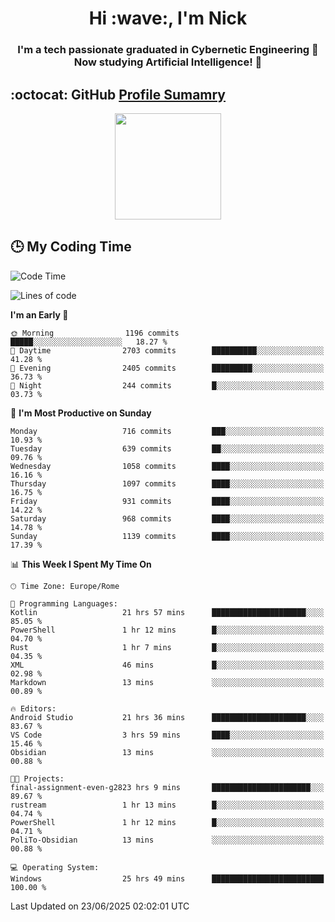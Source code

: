 <h1 align="center">Hi :wave:, I'm Nick</h1>

<h3 align="center">I'm a tech passionate graduated in Cybernetic Engineering 🤖<br>
Now studying Artificial Intelligence! 🧠</h3>


## :octocat: GitHub <a href="https://github.com/vn7n24fzkq/github-profile-summary-cards">Profile Sumamry</a>

<p align="center">
   <img style="height:170px;display:inline-block"  src="http://github-profile-summary-cards.vercel.app/api/cards/profile-details?username=CodeClimberNT&theme=github_dark" />
<!--    <img style="height:170px;display:inline-block"  src="http://github-profile-summary-cards.vercel.app/api/cards/repos-per-language?username=CodeClimberNT&theme=github_dark&exclude=" /> -->
</p>

 ## :clock3: My Coding Time 
 
<!--START_SECTION:waka-->
![Code Time](http://img.shields.io/badge/Code%20Time-694%20hrs%2019%20mins-blue)

![Lines of code](https://img.shields.io/badge/From%20Hello%20World%20I%27ve%20Written-5.7%20million%20lines%20of%20code-blue)

**I'm an Early 🐤** 

```text
🌞 Morning                1196 commits        █████░░░░░░░░░░░░░░░░░░░░   18.27 % 
🌆 Daytime                2703 commits        ██████████░░░░░░░░░░░░░░░   41.28 % 
🌃 Evening                2405 commits        █████████░░░░░░░░░░░░░░░░   36.73 % 
🌙 Night                  244 commits         █░░░░░░░░░░░░░░░░░░░░░░░░   03.73 % 
```
📅 **I'm Most Productive on Sunday** 

```text
Monday                   716 commits         ███░░░░░░░░░░░░░░░░░░░░░░   10.93 % 
Tuesday                  639 commits         ██░░░░░░░░░░░░░░░░░░░░░░░   09.76 % 
Wednesday                1058 commits        ████░░░░░░░░░░░░░░░░░░░░░   16.16 % 
Thursday                 1097 commits        ████░░░░░░░░░░░░░░░░░░░░░   16.75 % 
Friday                   931 commits         ████░░░░░░░░░░░░░░░░░░░░░   14.22 % 
Saturday                 968 commits         ████░░░░░░░░░░░░░░░░░░░░░   14.78 % 
Sunday                   1139 commits        ████░░░░░░░░░░░░░░░░░░░░░   17.39 % 
```


📊 **This Week I Spent My Time On** 

```text
🕑︎ Time Zone: Europe/Rome

💬 Programming Languages: 
Kotlin                   21 hrs 57 mins      █████████████████████░░░░   85.05 % 
PowerShell               1 hr 12 mins        █░░░░░░░░░░░░░░░░░░░░░░░░   04.70 % 
Rust                     1 hr 7 mins         █░░░░░░░░░░░░░░░░░░░░░░░░   04.35 % 
XML                      46 mins             █░░░░░░░░░░░░░░░░░░░░░░░░   02.98 % 
Markdown                 13 mins             ░░░░░░░░░░░░░░░░░░░░░░░░░   00.89 % 

🔥 Editors: 
Android Studio           21 hrs 36 mins      █████████████████████░░░░   83.67 % 
VS Code                  3 hrs 59 mins       ████░░░░░░░░░░░░░░░░░░░░░   15.46 % 
Obsidian                 13 mins             ░░░░░░░░░░░░░░░░░░░░░░░░░   00.88 % 

🐱‍💻 Projects: 
final-assignment-even-g2823 hrs 9 mins       ██████████████████████░░░   89.67 % 
rustream                 1 hr 13 mins        █░░░░░░░░░░░░░░░░░░░░░░░░   04.74 % 
PowerShell               1 hr 12 mins        █░░░░░░░░░░░░░░░░░░░░░░░░   04.71 % 
PoliTo-Obsidian          13 mins             ░░░░░░░░░░░░░░░░░░░░░░░░░   00.88 % 

💻 Operating System: 
Windows                  25 hrs 49 mins      █████████████████████████   100.00 % 
```


 Last Updated on 23/06/2025 02:02:01 UTC
<!--END_SECTION:waka-->

